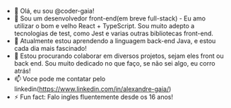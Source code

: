 - 👋 Olá, eu sou @coder-gaia!
- 👀 Sou um desenvolvedor front-end(em breve full-stack) - Eu amo utilizar o bom e velho React + TypeScript. Sou muito adepto a tecnologias de test, como Jest e varias outras bibliotecas front-end.
- 🌱 Atualmente estou aprendendo a linguagem back-end Java, e estou cada dia mais fascinado!
- 💞️ Estou procurando colaborar em diversos projetos, sejam eles front ou back end. Sou muito dedicado no que  faço, se não sei algo, eu corro atrás!
- 📫 Voce pode me contatar pelo linkedin(https://www.linkedin.com/in/alexandre-gaia/)
- ⚡ Fun fact: Falo ingles fluentemente desde os 16 anos!

<!---
coder-gaia/coder-gaia is a ✨ special ✨ repository because its `README.md` (this file) appears on your GitHub profile.
You can click the Preview link to take a look at your changes.
--->
